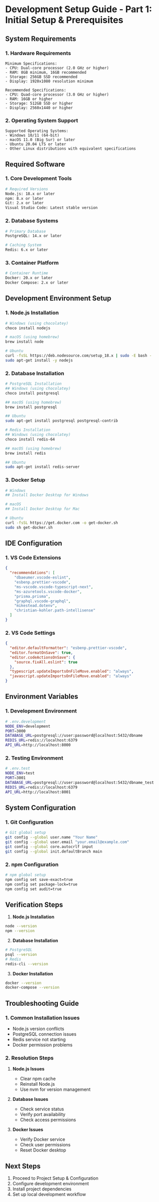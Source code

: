 # Development Setup Guide - Part 1: Initial Setup & Prerequisites

## System Requirements

### 1. Hardware Requirements

```plaintext
Minimum Specifications:
- CPU: Dual-core processor (2.0 GHz or higher)
- RAM: 8GB minimum, 16GB recommended
- Storage: 256GB SSD recommended
- Display: 1920x1080 resolution minimum

Recommended Specifications:
- CPU: Quad-core processor (3.0 GHz or higher)
- RAM: 16GB or higher
- Storage: 512GB SSD or higher
- Display: 2560x1440 or higher
```

### 2. Operating System Support

```plaintext
Supported Operating Systems:
- Windows 10/11 (64-bit)
- macOS 11.0 (Big Sur) or later
- Ubuntu 20.04 LTS or later
- Other Linux distributions with equivalent specifications
```

## Required Software

### 1. Core Development Tools

```bash
# Required Versions
Node.js: 18.x or later
npm: 8.x or later
Git: 2.x or later
Visual Studio Code: Latest stable version
```

### 2. Database Systems

```bash
# Primary Database
PostgreSQL: 14.x or later

# Caching System
Redis: 6.x or later
```

### 3. Container Platform

```bash
# Container Runtime
Docker: 20.x or later
Docker Compose: 2.x or later
```

## Development Environment Setup

### 1. Node.js Installation

```bash
# Windows (using chocolatey)
choco install nodejs

# macOS (using homebrew)
brew install node

# Ubuntu
curl -fsSL https://deb.nodesource.com/setup_18.x | sudo -E bash -
sudo apt-get install -y nodejs
```

### 2. Database Installation

```bash
# PostgreSQL Installation
## Windows (using chocolatey)
choco install postgresql

## macOS (using homebrew)
brew install postgresql

## Ubuntu
sudo apt-get install postgresql postgresql-contrib

# Redis Installation
## Windows (using chocolatey)
choco install redis-64

## macOS (using homebrew)
brew install redis

## Ubuntu
sudo apt-get install redis-server
```

### 3. Docker Setup

```bash
# Windows
## Install Docker Desktop for Windows

# macOS
## Install Docker Desktop for Mac

# Ubuntu
curl -fsSL https://get.docker.com -o get-docker.sh
sudo sh get-docker.sh
```

## IDE Configuration

### 1. VS Code Extensions

```json
{
  "recommendations": [
    "dbaeumer.vscode-eslint",
    "esbenp.prettier-vscode",
    "ms-vscode.vscode-typescript-next",
    "ms-azuretools.vscode-docker",
    "prisma.prisma",
    "graphql.vscode-graphql",
    "mikestead.dotenv",
    "christian-kohler.path-intellisense"
  ]
}
```

### 2. VS Code Settings

```json
{
  "editor.defaultFormatter": "esbenp.prettier-vscode",
  "editor.formatOnSave": true,
  "editor.codeActionsOnSave": {
    "source.fixAll.eslint": true
  },
  "typescript.updateImportsOnFileMove.enabled": "always",
  "javascript.updateImportsOnFileMove.enabled": "always"
}
```

## Environment Variables

### 1. Development Environment

```bash
# .env.development
NODE_ENV=development
PORT=3000
DATABASE_URL=postgresql://user:password@localhost:5432/dbname
REDIS_URL=redis://localhost:6379
API_URL=http://localhost:8000
```

### 2. Testing Environment

```bash
# .env.test
NODE_ENV=test
PORT=3001
DATABASE_URL=postgresql://user:password@localhost:5432/dbname_test
REDIS_URL=redis://localhost:6379
API_URL=http://localhost:8001
```

## System Configuration

### 1. Git Configuration

```bash
# Git global setup
git config --global user.name "Your Name"
git config --global user.email "your.email@example.com"
git config --global core.autocrlf input
git config --global init.defaultBranch main
```

### 2. npm Configuration

```bash
# npm global setup
npm config set save-exact=true
npm config set package-lock=true
npm config set audit=true
```

## Verification Steps

1. **Node.js Installation**
```bash
node --version
npm --version
```

2. **Database Installation**
```bash
# PostgreSQL
psql --version
# Redis
redis-cli --version
```

3. **Docker Installation**
```bash
docker --version
docker-compose --version
```

## Troubleshooting Guide

### 1. Common Installation Issues

- Node.js version conflicts
- PostgreSQL connection issues
- Redis service not starting
- Docker permission problems

### 2. Resolution Steps

1. **Node.js Issues**
   - Clear npm cache
   - Reinstall Node.js
   - Use nvm for version management

2. **Database Issues**
   - Check service status
   - Verify port availability
   - Check access permissions

3. **Docker Issues**
   - Verify Docker service
   - Check user permissions
   - Reset Docker desktop

## Next Steps

1. Proceed to Project Setup & Configuration
2. Configure development environment
3. Install project dependencies
4. Set up local development workflow

